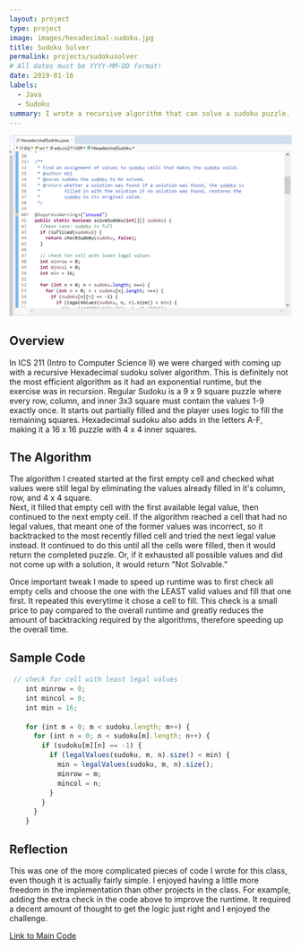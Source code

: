 ```yaml
---
layout: project
type: project
image: images/hexadecimal-sudoku.jpg
title: Sudoku Solver
permalink: projects/sudokusolver
# All dates must be YYYY-MM-DD format!
date: 2019-01-16
labels:
  - Java
  - Sudoku
summary: I wrote a recursive algorithm that can solve a sudoku puzzle.
---
```


<div class="ui medium rounded images">
  <img class="ui image" src="../images/eclipse-sudoku.png">
</div>

## Overview

In ICS 211 (Intro to Computer Science II) we were charged with coming up with a recursive Hexadecimal sudoku solver algorithm.  This is definitely not the most efficient algorithm as it had an exponential runtime, but the exercise was in recursion.  Regular Sudoku is a 9 x 9 square puzzle where every row, column, and inner 3x3 square must contain the values 1-9 exactly once.  It starts out partially filled and the player uses logic to fill the remaining squares.  Hexadecimal sudoku also adds in the letters A-F, making it a 16 x 16 puzzle with 4 x 4 inner squares.

## The Algorithm

The algorithm I created started at the first empty cell and checked what values were still legal by eliminating the values already filled in it's column, row, and 4 x 4 square.  
Next, it filled that empty cell with the first available legal value, then continued to the next empty cell.
If the algorithm reached a cell that had no legal values, that meant one of the former values was incorrect, so it backtracked to the most recently filled cell and tried the next legal value instead.
It continued to do this until all the cells were filled, then it would return the completed puzzle.  Or, if it exhausted all possible values and did not come up with a solution, it would return "Not Solvable."

Once important tweak I made to speed up runtime was to first check all empty cells and choose the one with the LEAST valid values and fill that one first.  It repeated this everytime it chose a cell to fill.  This check is a small price to pay compared to the overall runtime and greatly reduces the amount of backtracking required by the algorithms, therefore speeding up the overall time.

## Sample Code

```js
 // check for cell with least legal values
    int minrow = 0;
    int mincol = 0;
    int min = 16;

    for (int m = 0; m < sudoku.length; m++) {
      for (int n = 0; n < sudoku[m].length; n++) {
        if (sudoku[m][n] == -1) {
          if (legalValues(sudoku, m, n).size() < min) {
            min = legalValues(sudoku, m, n).size();
            minrow = m;
            mincol = n;
          }
        }
      }
    }
```

## Reflection

This was one of the more complicated pieces of code I wrote for this class, even though it is actually fairly simple.  I enjoyed having a little more freedom in the implementation than other projects in the class.  For example, adding the extra check in the code above to improve the runtime.  It required a decent amount of thought to get the logic just right and I enjoyed the challenge.


[Link to Main Code](../SudokuSolver-main.pdf "Sudoku Solver- Main PDF")





